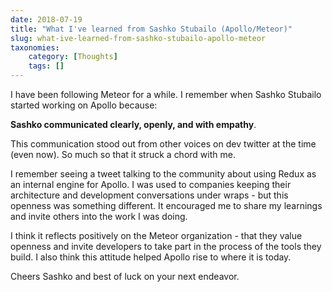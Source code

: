 ```yaml
---
date: 2018-07-19
title: "What I've learned from Sashko Stubailo (Apollo/Meteor)"
slug: what-ive-learned-from-sashko-stubailo-apollo-meteor
taxonomies: 
    category: [Thoughts]
    tags: []
---
```


I have been following Meteor for a while. I remember when Sashko Stubailo started working on Apollo because:

__Sashko communicated clearly, openly, and with empathy__. 

This communication stood out from other voices on dev twitter at the time (even now). So much so that it struck a chord with me. 

I remember seeing a tweet talking to the community about using Redux as an internal engine for Apollo. I was used to companies keeping their architecture and development conversations under wraps - but this openness was something different. It encouraged me to share my learnings and invite others into the work I was doing. 

I think it reflects positively on the Meteor organization - that they value openness and invite developers to take part in the process of the tools they build. I also think this attitude helped Apollo rise to where it is today. 

Cheers Sashko and best of luck on your next endeavor. 
